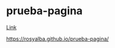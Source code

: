 # prueba-pagina
[Link](https://rosyalba.github.io/prueba-pagina/)

https://rosyalba.github.io/prueba-pagina/

<a href="https://rosyalba.github.io/prueba-pagina/"><enlace></a>

